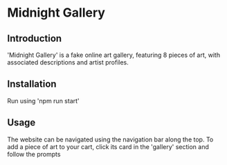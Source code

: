 # Midnight Gallery

## Introduction

'Midnight Gallery' is a fake online art gallery, featuring 8 pieces of art, with associated descriptions and artist profiles.

## Installation

Run using 'npm run start'

## Usage

The website can be navigated using the navigation bar along the top. To add a piece of art to your cart, click its card in the 'gallery' section and follow the prompts
